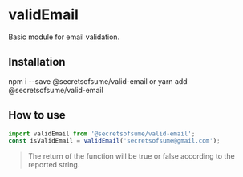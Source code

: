 
# validEmail
Basic module for email validation.

## Installation
npm i --save @secretsofsume/valid-email
or
yarn add @secretsofsume/valid-email

## How to use
```javascript
import validEmail from '@secretsofsume/valid-email';
const isValidEmail = validEmail('secretsofsume@gmail.com');
```
>The return of the function will be true or false according to the reported string.